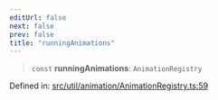 ```yaml
---
editUrl: false
next: false
prev: false
title: "runningAnimations"
---
```


> `const` **runningAnimations**: `AnimationRegistry`

Defined in: [src/util/animation/AnimationRegistry.ts:59](https://github.com/fabricjs/fabric.js/blob/b4f67b1cfd353d0e2763b168e07bce6b67895452/src/util/animation/AnimationRegistry.ts#L59)

